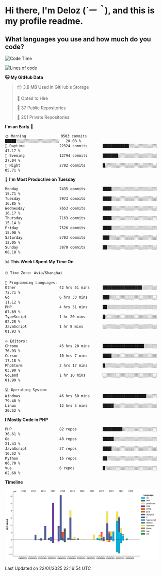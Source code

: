 # **Hi there, I'm Deloz (*´ー｀*), and this is my profile readme.**

## **What languages you use and how much do you code?**

<!--START_SECTION:waka-->
![Code Time](http://img.shields.io/badge/Code%20Time-5%2C570%20hrs%2056%20mins-blue)

![Lines of code](https://img.shields.io/badge/From%20Hello%20World%20I%27ve%20Written-44.3%20million%20lines%20of%20code-blue)

**🐱 My GitHub Data** 

> 📦 3.8 MB Used in GitHub's Storage 
 > 
> 💼 Opted to Hire
 > 
> 📜 37 Public Repositories 
 > 
> 🔑 201 Private Repositories 
 > 
**I'm an Early 🐤** 

```text
🌞 Morning                9503 commits        █████░░░░░░░░░░░░░░░░░░░░   20.08 % 
🌆 Daytime                22324 commits       ████████████░░░░░░░░░░░░░   47.17 % 
🌃 Evening                12794 commits       ███████░░░░░░░░░░░░░░░░░░   27.04 % 
🌙 Night                  2702 commits        █░░░░░░░░░░░░░░░░░░░░░░░░   05.71 % 
```
📅 **I'm Most Productive on Tuesday** 

```text
Monday                   7435 commits        ████░░░░░░░░░░░░░░░░░░░░░   15.71 % 
Tuesday                  7973 commits        ████░░░░░░░░░░░░░░░░░░░░░   16.85 % 
Wednesday                7653 commits        ████░░░░░░░░░░░░░░░░░░░░░   16.17 % 
Thursday                 7163 commits        ████░░░░░░░░░░░░░░░░░░░░░   15.14 % 
Friday                   7526 commits        ████░░░░░░░░░░░░░░░░░░░░░   15.90 % 
Saturday                 5703 commits        ███░░░░░░░░░░░░░░░░░░░░░░   12.05 % 
Sunday                   3870 commits        ██░░░░░░░░░░░░░░░░░░░░░░░   08.18 % 
```


📊 **This Week I Spent My Time On** 

```text
🕑︎ Time Zone: Asia/Shanghai

💬 Programming Languages: 
Other                    42 hrs 51 mins      ██████████████████░░░░░░░   72.71 % 
Go                       6 hrs 33 mins       ███░░░░░░░░░░░░░░░░░░░░░░   11.12 % 
PHP                      4 hrs 31 mins       ██░░░░░░░░░░░░░░░░░░░░░░░   07.69 % 
TypeScript               1 hr 20 mins        █░░░░░░░░░░░░░░░░░░░░░░░░   02.28 % 
JavaScript               1 hr 8 mins         ░░░░░░░░░░░░░░░░░░░░░░░░░   01.93 % 

🔥 Editors: 
Chrome                   45 hrs 20 mins      ███████████████████░░░░░░   76.93 % 
Cursor                   10 hrs 7 mins       ████░░░░░░░░░░░░░░░░░░░░░   17.18 % 
PhpStorm                 2 hrs 17 mins       █░░░░░░░░░░░░░░░░░░░░░░░░   03.90 % 
GoLand                   1 hr 10 mins        ░░░░░░░░░░░░░░░░░░░░░░░░░   01.99 % 

💻 Operating System: 
Windows                  46 hrs 50 mins      ████████████████████░░░░░   79.48 % 
Linux                    12 hrs 5 mins       █████░░░░░░░░░░░░░░░░░░░░   20.52 % 
```

**I Mostly Code in PHP** 

```text
PHP                      82 repos            █████████░░░░░░░░░░░░░░░░   36.61 % 
Go                       48 repos            █████░░░░░░░░░░░░░░░░░░░░   21.43 % 
JavaScript               37 repos            ████░░░░░░░░░░░░░░░░░░░░░   16.52 % 
Python                   15 repos            ██░░░░░░░░░░░░░░░░░░░░░░░   06.70 % 
Vue                      6 repos             █░░░░░░░░░░░░░░░░░░░░░░░░   02.68 % 
```



**Timeline**

![Lines of Code chart](https://raw.githubusercontent.com/deloz/deloz/main/assets/bar_graph.png)


 Last Updated on 22/01/2025 22:16:54 UTC
<!--END_SECTION:waka-->
